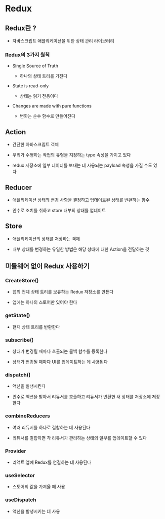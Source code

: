# Redux

## Redux란 ?

- 자바스크립트 애플리케이션을 위한 상태 관리 라이브러리

### Redux의 3가지 원칙

- Single Source of Truth

  - 하나의 상태 트리를 가진다

- State is read-only

  - 상태는 읽기 전용이다

- Changes are made with pure functions
  - 변화는 순수 함수로 만들어진다

## Action

- 간단한 자바스크립트 객체

- 우리가 수행하는 작업의 유형을 지정하는 type 속성을 가지고 있다

- redux 저장소에 일부 데이터를 보내는 데 사용되는 payload 속성을 가질 수도 있다

## Reducer

- 애플리케이션 상태의 변경 사항을 결정하고 업데이트된 상태를 반환하는 함수

- 인수로 조치를 취하고 store 내부의 상태를 업데이트

## Store

- 애플리케이션의 상태를 저장하는 객체

- 내부 상태를 변경하는 유일한 방법은 해당 상태에 대한 Action을 전달하는 것

## 미들웨어 없이 Redux 사용하기

### CreateStore()

- 앱의 전체 상태 트리를 보유하는 Redux 저장소를 만든다

- 앱에는 하나의 스토어만 있어야 한다

### getState()

- 현재 상태 트리를 반환한다

### subscribe()

- 상태가 변경될 때마다 호출되는 콜백 함수를 등록한다

- 상태가 변경될 때마다 UI를 업데이트하는 데 사용된다

### dispatch()

- 액션을 발생시킨다

- 인수로 액션을 받아서 리듀서를 호출하고 리듀서가 반환한 새 상태를 저장소에 저장한다

### combineReducers

- 여러 리듀서를 하나로 결합하는 데 사용된다

- 리듀서를 결합하면 각 리듀서가 관리하는 상태의 일부를 업데이트할 수 있다

### Provider

- 리액트 앱에 Redux를 연결하는 데 사용된다

### useSelector

- 스토어의 값을 가져올 때 사용

### useDispatch

- 액션을 발생시키는 데 사용
